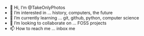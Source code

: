 - 👋 Hi, I’m @TakeOnlyPhotos
- 👀 I’m interested in ... history, computers, the future
- 🌱 I’m currently learning ... git, github, python, computer science
- 💞️ I’m looking to collaborate on ... FOSS projects
- 📫 How to reach me ... inbox me

<!---
TakeOnlyPhotos/TakeOnlyPhotos is a ✨ special ✨ repository because its `README.md` (this file) appears on your GitHub profile.
You can click the Preview link to take a look at your changes.
--->

